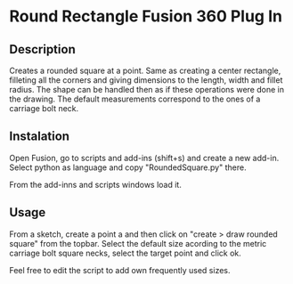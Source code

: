 # Round Rectangle Fusion 360 Plug In

## Description

Creates a rounded square at a point. Same as creating a center rectangle, filleting all the corners and giving dimensions to the length, width and fillet radius.
The shape can be handled then as if these operations were done in the drawing. The default measurements correspond to the ones of a carriage bolt neck.

## Instalation

Open Fusion, go to scripts and add-ins (shift+s) and create a new add-in. Select python as language and copy "RoundedSquare.py" there. 

From the add-inns and scripts windows load it.

## Usage

From a sketch, create a point a and then click on "create > draw rounded square" from the topbar. Select the default size acording to the metric carriage bolt square necks, select the target point and click ok.

Feel free to edit the script to add own frequently used sizes.
